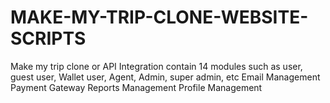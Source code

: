 # MAKE-MY-TRIP-CLONE-WEBSITE-SCRIPTS
Make my trip clone or API Integration contain 14 modules such as user, guest user, Wallet user, Agent, Admin, super admin, etc
Email Management
Payment Gateway
Reports Management
Profile Management
